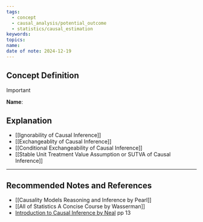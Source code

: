 ```yaml
---
tags:
  - concept
  - causal_analysis/potential_outcome
  - statistics/causal_estimation
keywords: 
topics: 
name: 
date of note: 2024-12-19
---
```


## Concept Definition

>[!important]
>**Name**: 



## Explanation


- [[Ignorability of Causal Inference]]
- [[Exchangeablity of Causal Inference]]
- [[Conditional Exchangeability of Causal Inference]]
- [[Stable Unit Treatment Value Assumption or SUTVA of Causal Inference]]



-----------
##  Recommended Notes and References



- [[Causality Models Reasoning and Inference by Pearl]]
- [[All of Statistics A Concise Course by Wasserman]]
- [Introduction to Causal Inference by Neal](https://www.bradyneal.com/causal-inference-course) pp 13